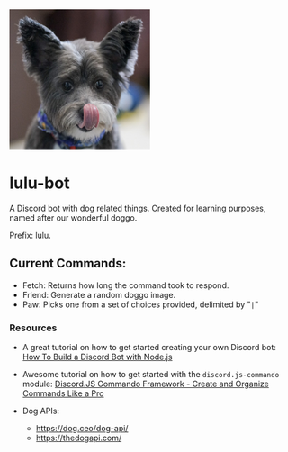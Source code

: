 

<img src="https://raw.githubusercontent.com/ralphiz/lulu-bot/master/images/lulu.png" alt="Chipoodle Dog" width="250" height="250">

# lulu-bot
A Discord bot with dog related things. Created for learning purposes, named after our wonderful doggo.

Prefix: lulu.

## Current Commands:
- Fetch: Returns how long the command took to respond.
- Friend: Generate a random doggo image.
- Paw: Picks one from a set of choices provided, delimited by "`|`"

### Resources
- A great tutorial on how to get started creating your own Discord bot: [How To Build a Discord Bot with Node.js](https://www.digitalocean.com/community/tutorials/how-to-build-a-discord-bot-with-node-js)

- Awesome tutorial on how to get started with the `discord.js-commando` module: [Discord.JS Commando Framework - Create and Organize Commands Like a Pro
](https://www.youtube.com/watch?v=nDuDw4aH7Gg)

- Dog APIs:
  - https://dog.ceo/dog-api/
  - https://thedogapi.com/
